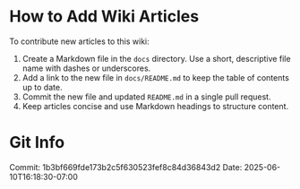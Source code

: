 # How to Add Wiki Articles

To contribute new articles to this wiki:

1. Create a Markdown file in the `docs` directory. Use a short, descriptive file name with dashes or underscores.
2. Add a link to the new file in `docs/README.md` to keep the table of contents up to date.
3. Commit the new file and updated `README.md` in a single pull request.
4. Keep articles concise and use Markdown headings to structure content.
# Git Info
Commit: 1b3bf669fde173b2c5f630523fef8c84d36843d2
Date: 2025-06-10T16:18:30-07:00
